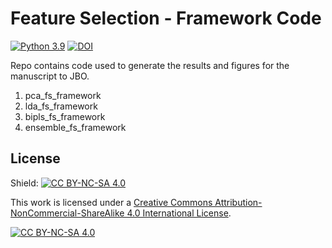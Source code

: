 # Feature Selection - Framework Code

[![Python 3.9](https://img.shields.io/badge/python-3.9-blue)](https://www.python.org/downloads/release/python-390/)
[![DOI](https://zenodo.org/badge/590997289.svg)](https://zenodo.org/badge/latestdoi/590997289)

Repo contains code used to generate the results and figures for the manuscript to JBO.

1. pca_fs_framework
2. lda_fs_framework
3. bipls_fs_framework
4. ensemble_fs_framework

## License
Shield: [![CC BY-NC-SA 4.0][cc-by-nc-sa-shield]][cc-by-nc-sa]

This work is licensed under a
[Creative Commons Attribution-NonCommercial-ShareAlike 4.0 International License][cc-by-nc-sa].

[![CC BY-NC-SA 4.0][cc-by-nc-sa-image]][cc-by-nc-sa]

[cc-by-nc-sa]: http://creativecommons.org/licenses/by-nc-sa/4.0/
[cc-by-nc-sa-image]: https://licensebuttons.net/l/by-nc-sa/4.0/88x31.png
[cc-by-nc-sa-shield]: https://img.shields.io/badge/License-CC%20BY--NC--SA%204.0-lightgrey.svg
